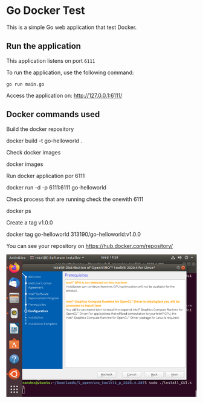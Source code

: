 # Go Docker Test

This is a simple Go web application that test Docker.

## Run the application

This application listens on port `6111`

To run the application, use the following command:
```
go run main.go 
```
Access the application on: http://127.0.0.1:6111/

## Docker commands used

Build the docker repository

docker build -t go-helloworld .

Check docker images

docker images

Run docker application por 6111

docker run -d -p 6111:6111 go-helloworld

Check process that are running check the onewith 6111

docker ps

Create a tag v1.0.0 

docker tag go-helloworld 313190/go-helloworld:v1.0.0


You can see your repository on https://hub.docker.com/repository/

![Docker Hub](/images/dockerhub.png)